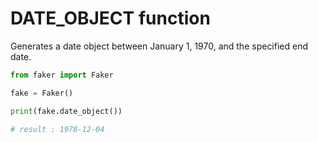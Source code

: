 # **DATE_OBJECT** function

Generates a date object between January 1, 1970, and the specified end date.

```py
from faker import Faker

fake = Faker()

print(fake.date_object())

# result : 1978-12-04
```
